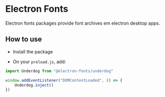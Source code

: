 # Electron Fonts

Electron fonts packages provide font archives em electron desktop apps.

## How to use

* Install the package

* On your `preload.js`, add:

```ts
import Underdog from "@electron-fonts/underdog"

window.addEventListener("DOMContentLoaded", () => {
    Underdog.inject()
})
```